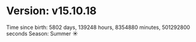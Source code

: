 # Version: v15.10.18
Time since birth: 5802 days, 139248 hours, 8354880 minutes, 501292800 seconds
Season: Summer ☀️
